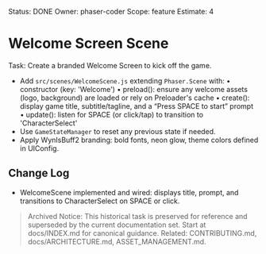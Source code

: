 Status: DONE
Owner: phaser-coder
Scope: feature
Estimate: 4

# Welcome Screen Scene

Task: Create a branded Welcome Screen to kick off the game.
  - Add `src/scenes/WelcomeScene.js` extending `Phaser.Scene` with:
      • constructor (key: 'Welcome')
      • preload(): ensure any welcome assets (logo, background) are loaded or rely on Preloader's cache
      • create(): display game title, subtitle/tagline, and a “Press SPACE to start” prompt
      • update(): listen for SPACE (or click/tap) to transition to 'CharacterSelect'
  - Use `GameStateManager` to reset any previous state if needed.
  - Apply WynIsBuff2 branding: bold fonts, neon glow, theme colors defined in UIConfig.
  
## Change Log
* WelcomeScene implemented and wired: displays title, prompt, and transitions to CharacterSelect on SPACE or click.
> Archived Notice: This historical task is preserved for reference and superseded by the current documentation set. Start at docs/INDEX.md for canonical guidance. Related: CONTRIBUTING.md, docs/ARCHITECTURE.md, ASSET_MANAGEMENT.md.
